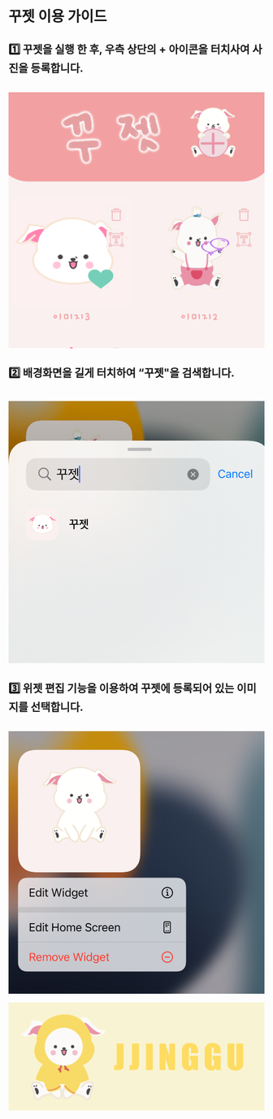 # 꾸젯 이용 가이드

## 1️⃣  꾸젯을 실행 한 후, 우측 상단의 + 아이콘을 터치사여 사진을 등록합니다.
<p align="center">
  <br>
  <img src="1.png">
  <br>
</p>

## 2️⃣ 배경화면을 길게 터치하여 “꾸젯"을 검색합니다.
<p align="center">
  <br>
  <img src="2.png">
  <br>
</p>

## 3️⃣ 위젯 편집 기능을 이용하여 꾸젯에 등록되어 있는 이미지를 선택합니다.
<p align="center">
  <br>
  <img src="3.png">
  <br>
</p>


[![찡구](banner.png)](https://marpple.shop/kr/jjinggu)
